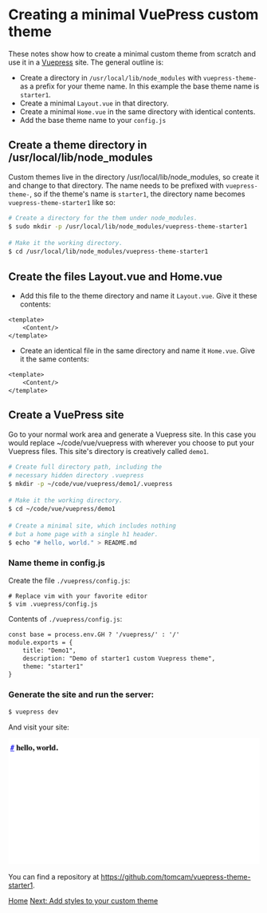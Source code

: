 # Creating a minimal VuePress custom theme

These notes show how to create a minimal custom theme from scratch and use it in a
[Vuepress](vuepress.vuejs.org) site. The general outline is:

* Create a directory in `/usr/local/lib/node_modules` with `vuepress-theme-` as a prefix for your theme name. In this example the base theme name is `starter1`.
* Create a minimal `Layout.vue` in that directory.
* Create a minimal `Home.vue` in the same directory with identical contents.
* Add the base theme name to your `config.js`

## Create a theme directory in /usr/local/lib/node_modules

Custom themes live in the directory /usr/local/lib/node_modules, so create it and change to that directory.
The name needs to be prefixed with `vuepress-theme-`, so
if the theme's name is `starter1`, the directory name becomes `vuepress-theme-starter1` like so:

```bash
# Create a directory for the them under node_modules. 
$ sudo mkdir -p /usr/local/lib/node_modules/vuepress-theme-starter1

# Make it the working directory.
$ cd /usr/local/lib/node_modules/vuepress-theme-starter1
```

## Create the files Layout.vue and Home.vue

* Add this file to the theme directory and name it `Layout.vue`. Give it these contents:

```
<template> 
    <Content/> 
</template> 
```

* Create an identical file in the same directory and name it `Home.vue`. Give it the same contents:

```
<template> 
    <Content/> 
</template> 
```

## Create a VuePress site

Go to your normal work area and generate a Vuepress site. In this case
you would replace ~/code/vue/vuepress with wherever you choose to put
your Vuepress files. This site's directory is creatively called `demo1`.

```bash
# Create full directory path, including the
# necessary hidden directory .vuepress
$ mkdir -p ~/code/vue/vuepress/demo1/.vuepress

# Make it the working directory.
$ cd ~/code/vue/vuepress/demo1

# Create a minimal site, which includes nothing
# but a home page with a single h1 header.
$ echo "# hello, world." > README.md
```
### Name theme in config.js

Create the file `./vuepress/config.js`:

```
# Replace vim with your favorite editor 
$ vim .vuepress/config.js
```

Contents of `./vuepress/config.js`:

```
const base = process.env.GH ? '/vuepress/' : '/'
module.exports = {
    title: "Demo1",
    description: "Demo of starter1 custom Vuepress theme",
    theme: "starter1"
}
```

### Generate the site and run the server:

```bash
$ vuepress dev
```
And visit your site:

![Screen shot of the minimal VuePress theme named starter1 ](../assets/img/starter1-vue-theme.png)

You can find a repository at https://github.com/tomcam/vuepress-theme-starter1.

[Home](https://tomcam.github.io/vuepress.github.io/) [Next: Add styles to your custom theme](./custom2.md)

